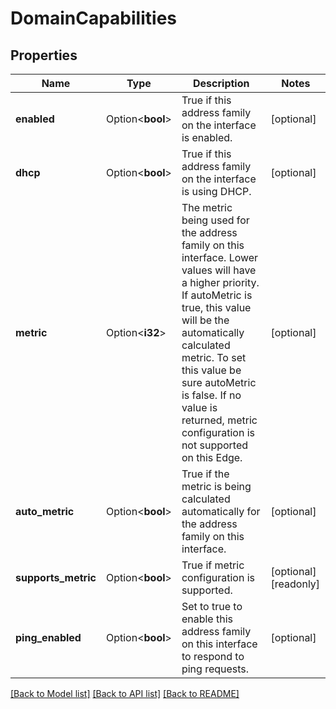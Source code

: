 # DomainCapabilities

## Properties

Name | Type | Description | Notes
------------ | ------------- | ------------- | -------------
**enabled** | Option<**bool**> | True if this address family on the interface is enabled. | [optional]
**dhcp** | Option<**bool**> | True if this address family on the interface is using DHCP. | [optional]
**metric** | Option<**i32**> | The metric being used for the address family on this interface. Lower values will have a higher priority. If autoMetric is true, this value will be the automatically calculated metric. To set this value be sure autoMetric is false. If no value is returned, metric configuration is not supported on this Edge. | [optional]
**auto_metric** | Option<**bool**> | True if the metric is being calculated automatically for the address family on this interface. | [optional]
**supports_metric** | Option<**bool**> | True if metric configuration is supported. | [optional][readonly]
**ping_enabled** | Option<**bool**> | Set to true to enable this address family on this interface to respond to ping requests. | [optional]

[[Back to Model list]](../README.md#documentation-for-models) [[Back to API list]](../README.md#documentation-for-api-endpoints) [[Back to README]](../README.md)


